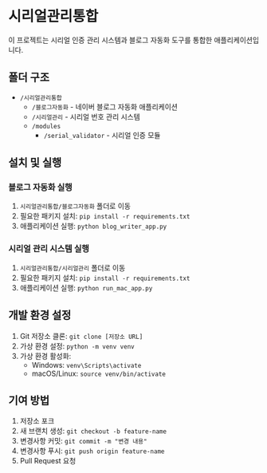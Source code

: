 # 시리얼관리통합

이 프로젝트는 시리얼 인증 관리 시스템과 블로그 자동화 도구를 통합한 애플리케이션입니다.

## 폴더 구조

- `/시리얼관리통합`
  - `/블로그자동화` - 네이버 블로그 자동화 애플리케이션
  - `/시리얼관리` - 시리얼 번호 관리 시스템
  - `/modules` 
    - `/serial_validator` - 시리얼 인증 모듈

## 설치 및 실행

### 블로그 자동화 실행

1. `시리얼관리통합/블로그자동화` 폴더로 이동
2. 필요한 패키지 설치: `pip install -r requirements.txt`
3. 애플리케이션 실행: `python blog_writer_app.py`

### 시리얼 관리 시스템 실행

1. `시리얼관리통합/시리얼관리` 폴더로 이동
2. 필요한 패키지 설치: `pip install -r requirements.txt`
3. 애플리케이션 실행: `python run_mac_app.py`

## 개발 환경 설정

1. Git 저장소 클론: `git clone [저장소 URL]`
2. 가상 환경 설정: `python -m venv venv`
3. 가상 환경 활성화:
   - Windows: `venv\Scripts\activate`
   - macOS/Linux: `source venv/bin/activate`

## 기여 방법

1. 저장소 포크
2. 새 브랜치 생성: `git checkout -b feature-name`
3. 변경사항 커밋: `git commit -m "변경 내용"`
4. 변경사항 푸시: `git push origin feature-name`
5. Pull Request 요청 